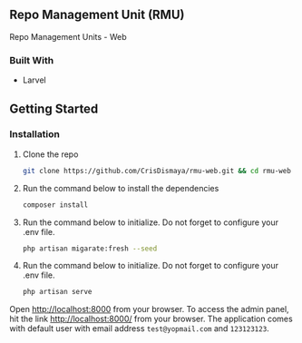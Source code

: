 
<!-- ABOUT THE PROJECT -->
## Repo Management Unit (RMU)
Repo Management Units - Web

### Built With

* Larvel


<!-- GETTING STARTED -->
## Getting Started

### Installation

1. Clone the repo
   ```sh
   git clone https://github.com/CrisDismaya/rmu-web.git && cd rmu-web
   ```
   
2. Run the command below to install the dependencies
   ```sh
   composer install
   ```  
   
3. Run the command below to initialize. Do not forget to configure your .env file.
   ```sh
   php artisan migarate:fresh --seed
   ```
   
4. Run the command below to initialize. Do not forget to configure your .env file.
   ```sh
   php artisan serve
   ```
Open [http://localhost:8000](http://localhost:8000) from your browser. 
To access the admin panel, hit the link 
[http://localhost:8000/](http://localhost:8000/) from your browser.
The application comes with default user with email address `test@yopmail.com` and `123123123`.
